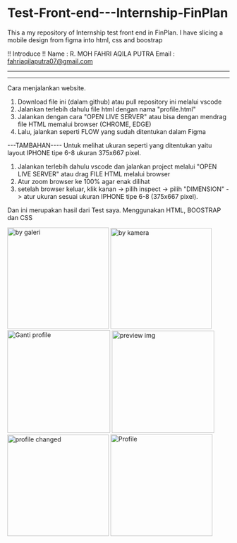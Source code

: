 # Test-Front-end---Internship-FinPlan
This a my repository of Internship test front end in FinPlan. I have slicing a mobile design from figma into html, css and boostrap

!! Introduce !!
Name  : R. MOH FAHRI AQILA PUTRA
Email : fahriaqilaputra07@gmail.com

---------
---------

Cara menjalankan website.
1. Download file ini (dalam github) atau pull repository ini melalui vscode
2. Jalankan terlebih dahulu file html dengan nama "profile.html" 
3. Jalankan dengan cara "OPEN LIVE SERVER" atau bisa dengan mendrag file HTML 
memalui browser (CHROME, EDGE)
5. Lalu, jalankan seperti FLOW yang sudah ditentukan dalam Figma

---TAMBAHAN----
Untuk melihat ukuran seperti yang ditentukan yaitu layout IPHONE tipe 6-8 ukuran 375x667 pixel.
1. Jalankan terlebih dahulu vscode dan jalankan project melalui "OPEN LIVE SERVER" atau drag FILE HTML
melalui browser
2. Atur zoom browser ke 100% agar enak dilihat
3. setelah browser keluar, klik kanan -> pilih inspect -> pilih "DIMENSION" -> atur ukuran sesuai ukuran IPHONE tipe 6-8 (375x667 pixel).


Dan ini merupakan hasil dari Test saya. Menggunakan HTML, BOOSTRAP dan CSS

<img width="230" alt="by galeri" src="https://github.com/queenalpha/Test-Front-end---Internship-FinPlan/assets/86510308/6edce135-5c4e-4a6b-a507-6378e4f893e0">
<img width="229" alt="by kamera" src="https://github.com/queenalpha/Test-Front-end---Internship-FinPlan/assets/86510308/a31b503c-bb0e-4030-988b-f1150b0e573b">
<img width="233" alt="Ganti profile" src="https://github.com/queenalpha/Test-Front-end---Internship-FinPlan/assets/86510308/8cc572cd-1938-4783-955a-f78314b6b3a0">
<img width="232" alt="preview img" src="https://github.com/queenalpha/Test-Front-end---Internship-FinPlan/assets/86510308/e57ea4dd-5038-4791-bf2d-79b859e11005">
<img width="230" alt="profile changed" src="https://github.com/queenalpha/Test-Front-end---Internship-FinPlan/assets/86510308/38be504c-3cf6-45ea-8d6f-346fe2a90aa4">
<img width="231" alt="Profile" src="https://github.com/queenalpha/Test-Front-end---Internship-FinPlan/assets/86510308/eb0ec9ad-cc0b-4215-bd6a-ba51a164b5ca">
